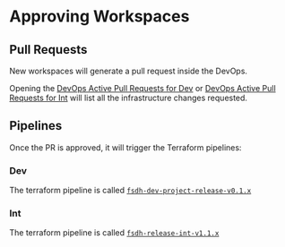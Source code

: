 # Approving Workspaces

## Pull Requests

New workspaces will generate a pull request inside the DevOps. 

Opening the [DevOps Active Pull Requests for Dev](https://dev.azure.com/science-program/DataHub%20SSC/_git/datahub-project-infrastructure-dev/pullrequests?_a=active) or [DevOps Active Pull Requests for Int](https://dev.azure.com/science-program/DataHub%20SSC/_git/datahub-project-infrastructure-int/pullrequests?_a=active) will list all the infrastructure changes requested. 

## Pipelines

Once the PR is approved, it will trigger the Terraform pipelines:

### Dev

The terraform pipeline is called [`fsdh-dev-project-release-v0.1.x`](https://dev.azure.com/science-program/DataHub%20SSC/_release?definitionId=22&view=mine&_a=releases)

### Int

The terraform pipeline is called [`fsdh-release-int-v1.1.x`](https://dev.azure.com/science-program/DataHub%20SSC/_release?_a=releases&view=mine&definitionId=23)
